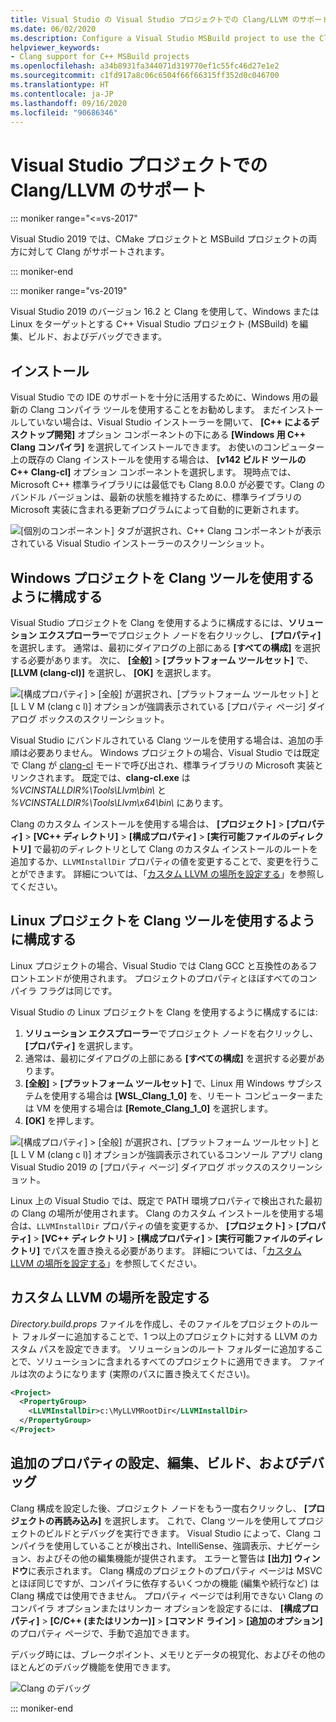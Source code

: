 ```yaml
---
title: Visual Studio の Visual Studio プロジェクトでの Clang/LLVM のサポート
ms.date: 06/02/2020
ms.description: Configure a Visual Studio MSBuild project to use the Clang/LLVM toolchain.
helpviewer_keywords:
- Clang support for C++ MSBuild projects
ms.openlocfilehash: a34b8931fa344071d319770ef1c55fc46d27e1e2
ms.sourcegitcommit: c1fd917a8c06c6504f66f66315ff352d0c046700
ms.translationtype: HT
ms.contentlocale: ja-JP
ms.lasthandoff: 09/16/2020
ms.locfileid: "90686346"
---
```

# <a name="clangllvm-support-in-visual-studio-projects"></a>Visual Studio プロジェクトでの Clang/LLVM のサポート

::: moniker range="<=vs-2017"

Visual Studio 2019 では、CMake プロジェクトと MSBuild プロジェクトの両方に対して Clang がサポートされます。

::: moniker-end

::: moniker range="vs-2019"

Visual Studio 2019 のバージョン 16.2 と Clang を使用して、Windows または Linux をターゲットとする C++ Visual Studio プロジェクト (MSBuild) を編集、ビルド、およびデバッグできます。

## <a name="install"></a>インストール

Visual Studio での IDE のサポートを十分に活用するために、Windows 用の最新の Clang コンパイラ ツールを使用することをお勧めします。 まだインストールしていない場合は、Visual Studio インストーラーを開いて、 **[C++ によるデスクトップ開発]** オプション コンポーネントの下にある **[Windows 用 C++ Clang コンパイラ]** を選択してインストールできます。 お使いのコンピューター上の既存の Clang インストールを使用する場合は、 **[v142 ビルド ツールの C++ Clang-cl]** オプション コンポーネントを選択します。 現時点では、Microsoft C++ 標準ライブラリには最低でも Clang 8.0.0 が必要です。Clang のバンドル バージョンは、最新の状態を維持するために、標準ライブラリの Microsoft 実装に含まれる更新プログラムによって自動的に更新されます。

![[個別のコンポーネント] タブが選択され、C++ Clang コンポーネントが表示されている Visual Studio インストーラーのスクリーンショット。](media/clang-install-vs2019.png)

## <a name="configure-a-windows-project-to-use-clang-tools"></a>Windows プロジェクトを Clang ツールを使用するように構成する

Visual Studio プロジェクトを Clang を使用するように構成するには、**ソリューション エクスプローラー**でプロジェクト ノードを右クリックし、 **[プロパティ]** を選択します。 通常は、最初にダイアログの上部にある **[すべての構成]** を選択する必要があります。 次に、 **[全般]**  >  **[プラットフォーム ツールセット]** で、 **[LLVM (clang-cl)]** を選択し、 **[OK]** を選択します。

![[構成プロパティ] > [全般] が選択され、[プラットフォーム ツールセット] と [L L V M (clang c l)] オプションが強調表示されている [プロパティ ページ] ダイアログ ボックスのスクリーンショット。](media/clang-msbuild-prop-page.png)

Visual Studio にバンドルされている Clang ツールを使用する場合は、追加の手順は必要ありません。 Windows プロジェクトの場合、Visual Studio では既定で Clang が [clang-cl](https://llvm.org/devmtg/2014-04/PDFs/Talks/clang-cl.pdf) モードで呼び出され、標準ライブラリの Microsoft 実装とリンクされます。 既定では、**clang-cl.exe** は *%VCINSTALLDIR%\\Tools\\Llvm\\bin\\* と *%VCINSTALLDIR%\\Tools\\Llvm\\x64\\bin\\* にあります。

Clang のカスタム インストールを使用する場合は、 **[プロジェクト]**  >  **[プロパティ]**  >  **[VC++ ディレクトリ]**  >  **[構成プロパティ]**  >  **[実行可能ファイルのディレクトリ]** で最初のディレクトリとして Clang のカスタム インストールのルートを追加するか、`LLVMInstallDir` プロパティの値を変更することで、変更を行うことができます。 詳細については、「[カスタム LLVM の場所を設定する](#custom_llvm_location)」を参照してください。

## <a name="configure-a-linux-project-to-use-clang-tools"></a>Linux プロジェクトを Clang ツールを使用するように構成する

Linux プロジェクトの場合、Visual Studio では Clang GCC と互換性のあるフロントエンドが使用されます。 プロジェクトのプロパティとほぼすべてのコンパイラ フラグは同じです。

Visual Studio の Linux プロジェクトを Clang を使用するように構成するには:

1. **ソリューション エクスプローラー**でプロジェクト ノードを右クリックし、 **[プロパティ]** を選択します。
1. 通常は、最初にダイアログの上部にある **[すべての構成]** を選択する必要があります。
1. **[全般]** > **[プラットフォーム ツールセット]** で、Linux 用 Windows サブシステムを使用する場合は **[WSL_Clang_1_0]** を、リモート コンピューターまたは VM を使用する場合は **[Remote_Clang_1_0]** を選択します。
1. **[OK]** を押します。

![[構成プロパティ] > [全般] が選択され、[プラットフォーム ツールセット] と [L L V M (clang c l)] オプションが強調表示されているコンソール アプリ clang Visual Studio 2019 の [プロパティ ページ] ダイアログ ボックスのスクリーンショット。](media/clang-msbuild-prop-page.png)

Linux 上の Visual Studio では、既定で PATH 環境プロパティで検出された最初の Clang の場所が使用されます。 Clang のカスタム インストールを使用する場合は、`LLVMInstallDir` プロパティの値を変更するか、 **[プロジェクト]**  >  **[プロパティ]**  >  **[VC++ ディレクトリ]**  >  **[構成プロパティ]**  >  **[実行可能ファイルのディレクトリ]** でパスを置き換える必要があります。 詳細については、「[カスタム LLVM の場所を設定する](#custom_llvm_location)」を参照してください。

## <a name="set-a-custom-llvm-location"></a><a name="custom_llvm_location"></a> カスタム LLVM の場所を設定する

*Directory.build.props* ファイルを作成し、そのファイルをプロジェクトのルート フォルダーに追加することで、1 つ以上のプロジェクトに対する LLVM のカスタム パスを設定できます。 ソリューションのルート フォルダーに追加することで、ソリューションに含まれるすべてのプロジェクトに適用できます。 ファイルは次のようになります (実際のパスに置き換えてください)。

```xml
<Project>
  <PropertyGroup>
    <LLVMInstallDir>c:\MyLLVMRootDir</LLVMInstallDir>
  </PropertyGroup>
</Project>
```

## <a name="set-additional-properties-edit-build-and-debug"></a>追加のプロパティの設定、編集、ビルド、およびデバッグ

Clang 構成を設定した後、プロジェクト ノードをもう一度右クリックし、 **[プロジェクトの再読み込み]** を選択します。 これで、Clang ツールを使用してプロジェクトのビルドとデバッグを実行できます。 Visual Studio によって、Clang コンパイラを使用していることが検出され、IntelliSense、強調表示、ナビゲーション、およびその他の編集機能が提供されます。 エラーと警告は **[出力] ウィンドウ**に表示されます。 Clang 構成のプロジェクトのプロパティ ページは MSVC とほぼ同じですが、コンパイラに依存するいくつかの機能 (編集や続行など) は Clang 構成では使用できません。 プロパティ ページでは利用できない Clang のコンパイラ オプションまたはリンカー オプションを設定するには、 **[構成プロパティ]**  >  **[C/C++ (またはリンカー)]**  >  **[コマンド ライン]**  >  **[追加のオプション]** のプロパティ ページで、手動で追加できます。

デバッグ時には、ブレークポイント、メモリとデータの視覚化、およびその他のほとんどのデバッグ機能を使用できます。  

![Clang のデバッグ](media/clang-debug-msbuild.png)

::: moniker-end
